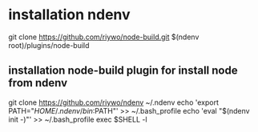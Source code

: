 # installation ndenv

  git clone https://github.com/riywo/node-build.git $(ndenv root)/plugins/node-build

## installation node-build plugin for install node from ndenv

  git clone https://github.com/riywo/ndenv ~/.ndenv
  echo 'export PATH="$HOME/.ndenv/bin:$PATH"' >> ~/.bash_profile
  echo 'eval "$(ndenv init -)"' >> ~/.bash_profile
  exec $SHELL -l
